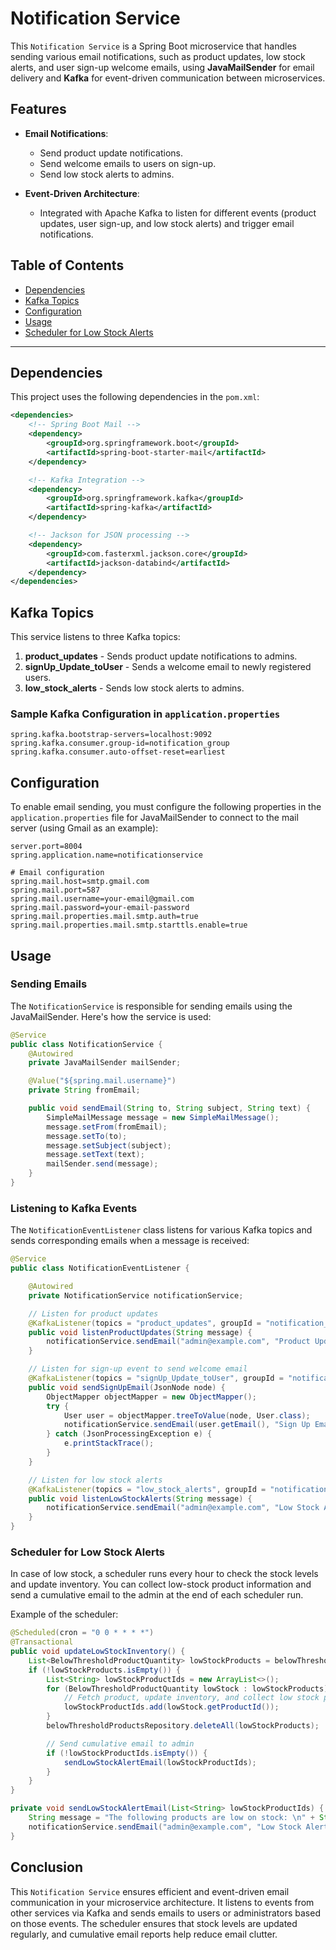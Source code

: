 # Notification Service

This `Notification Service` is a Spring Boot microservice that handles sending various email notifications, such as product updates, low stock alerts, and user sign-up welcome emails, using **JavaMailSender** for email delivery and **Kafka** for event-driven communication between microservices.

## Features

- **Email Notifications**:
  - Send product update notifications.
  - Send welcome emails to users on sign-up.
  - Send low stock alerts to admins.
  
- **Event-Driven Architecture**:
  - Integrated with Apache Kafka to listen for different events (product updates, user sign-up, and low stock alerts) and trigger email notifications.

## Table of Contents

- [Dependencies](#dependencies)
- [Kafka Topics](#kafka-topics)
- [Configuration](#configuration)
- [Usage](#usage)
- [Scheduler for Low Stock Alerts](#scheduler-for-low-stock-alerts)

---

## Dependencies

This project uses the following dependencies in the `pom.xml`:

```xml
<dependencies>
    <!-- Spring Boot Mail -->
    <dependency>
        <groupId>org.springframework.boot</groupId>
        <artifactId>spring-boot-starter-mail</artifactId>
    </dependency>

    <!-- Kafka Integration -->
    <dependency>
        <groupId>org.springframework.kafka</groupId>
        <artifactId>spring-kafka</artifactId>
    </dependency>

    <!-- Jackson for JSON processing -->
    <dependency>
        <groupId>com.fasterxml.jackson.core</groupId>
        <artifactId>jackson-databind</artifactId>
    </dependency>
</dependencies>
```

## Kafka Topics

This service listens to three Kafka topics:
1. **product_updates** - Sends product update notifications to admins.
2. **signUp_Update_toUser** - Sends a welcome email to newly registered users.
3. **low_stock_alerts** - Sends low stock alerts to admins.

### Sample Kafka Configuration in `application.properties`

```properties
spring.kafka.bootstrap-servers=localhost:9092
spring.kafka.consumer.group-id=notification_group
spring.kafka.consumer.auto-offset-reset=earliest
```

## Configuration

To enable email sending, you must configure the following properties in the `application.properties` file for JavaMailSender to connect to the mail server (using Gmail as an example):

```properties
server.port=8004
spring.application.name=notificationservice

# Email configuration
spring.mail.host=smtp.gmail.com
spring.mail.port=587
spring.mail.username=your-email@gmail.com
spring.mail.password=your-email-password
spring.mail.properties.mail.smtp.auth=true
spring.mail.properties.mail.smtp.starttls.enable=true
```

## Usage

### Sending Emails

The `NotificationService` is responsible for sending emails using the JavaMailSender. Here's how the service is used:

```java
@Service
public class NotificationService {
    @Autowired
    private JavaMailSender mailSender;

    @Value("${spring.mail.username}")
    private String fromEmail;

    public void sendEmail(String to, String subject, String text) {
        SimpleMailMessage message = new SimpleMailMessage();
        message.setFrom(fromEmail);
        message.setTo(to);
        message.setSubject(subject);
        message.setText(text);
        mailSender.send(message);
    }
}
```

### Listening to Kafka Events

The `NotificationEventListener` class listens for various Kafka topics and sends corresponding emails when a message is received:

```java
@Service
public class NotificationEventListener {

    @Autowired
    private NotificationService notificationService;

    // Listen for product updates
    @KafkaListener(topics = "product_updates", groupId = "notification_group")
    public void listenProductUpdates(String message) {
        notificationService.sendEmail("admin@example.com", "Product Update", message);
    }

    // Listen for sign-up event to send welcome email
    @KafkaListener(topics = "signUp_Update_toUser", groupId = "notification_group")
    public void sendSignUpEmail(JsonNode node) {
        ObjectMapper objectMapper = new ObjectMapper();
        try {
            User user = objectMapper.treeToValue(node, User.class);
            notificationService.sendEmail(user.getEmail(), "Sign Up Email", "Hi user, welcome to our Ecommerce App");
        } catch (JsonProcessingException e) {
            e.printStackTrace();
        }
    }

    // Listen for low stock alerts
    @KafkaListener(topics = "low_stock_alerts", groupId = "notification_group")
    public void listenLowStockAlerts(String message) {
        notificationService.sendEmail("admin@example.com", "Low Stock Alert", message);
    }
}
```

### Scheduler for Low Stock Alerts

In case of low stock, a scheduler runs every hour to check the stock levels and update inventory. You can collect low-stock product information and send a cumulative email to the admin at the end of each scheduler run.

Example of the scheduler:

```java
@Scheduled(cron = "0 0 * * * *")
@Transactional
public void updateLowStockInventory() {
    List<BelowThresholdProductQuantity> lowStockProducts = belowThresholdProductsRepository.findAll();
    if (!lowStockProducts.isEmpty()) {
        List<String> lowStockProductIds = new ArrayList<>();
        for (BelowThresholdProductQuantity lowStock : lowStockProducts) {
            // Fetch product, update inventory, and collect low stock products
            lowStockProductIds.add(lowStock.getProductId());
        }
        belowThresholdProductsRepository.deleteAll(lowStockProducts);

        // Send cumulative email to admin
        if (!lowStockProductIds.isEmpty()) {
            sendLowStockAlertEmail(lowStockProductIds);
        }
    }
}

private void sendLowStockAlertEmail(List<String> lowStockProductIds) {
    String message = "The following products are low on stock: \n" + String.join(", ", lowStockProductIds);
    notificationService.sendEmail("admin@example.com", "Low Stock Alert", message);
}
```

## Conclusion

This `Notification Service` ensures efficient and event-driven email communication in your microservice architecture. It listens to events from other services via Kafka and sends emails to users or administrators based on those events. The scheduler ensures that stock levels are updated regularly, and cumulative email reports help reduce email clutter.
